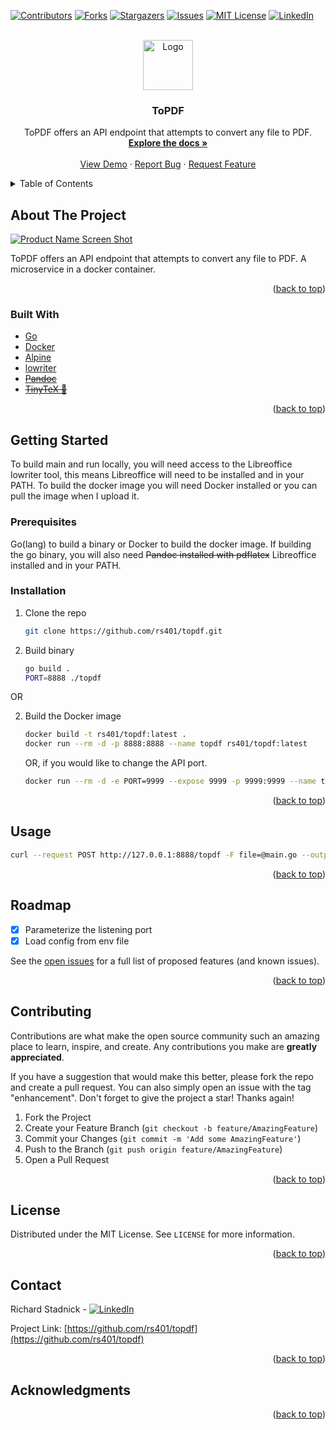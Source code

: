 <div id="top"></div>
<!--
*** Thanks for checking out the Best-README-Template. If you have a suggestion
*** that would make this better, please fork the repo and create a pull request
*** or simply open an issue with the tag "enhancement".
*** Don't forget to give the project a star!
*** Thanks again! Now go create something AMAZING! :D
-->



<!-- PROJECT SHIELDS -->
<!--
*** I'm using markdown "reference style" links for readability.
*** Reference links are enclosed in brackets [ ] instead of parentheses ( ).
*** See the bottom of this document for the declaration of the reference variables
*** for contributors-url, forks-url, etc. This is an optional, concise syntax you may use.
*** https://www.markdownguide.org/basic-syntax/#reference-style-links
-->
[![Contributors][contributors-shield]][contributors-url]
[![Forks][forks-shield]][forks-url]
[![Stargazers][stars-shield]][stars-url]
[![Issues][issues-shield]][issues-url]
[![MIT License][license-shield]][license-url]
[![LinkedIn][linkedin-shield]][linkedin-url]



<!-- PROJECT LOGO -->
<br />
<div align="center">
  <a href="https://github.com/rs401/topdf">
    <img src="images/logo.png" alt="Logo" width="80" height="80">
  </a>

<h3 align="center">ToPDF</h3>

  <p align="center">
    ToPDF offers an API endpoint that attempts to convert any file to PDF.
    <br />
    <a href="https://github.com/rs401/topdf"><strong>Explore the docs »</strong></a>
    <br />
    <br />
    <a href="https://github.com/rs401/topdf">View Demo</a>
    ·
    <a href="https://github.com/rs401/topdf/issues">Report Bug</a>
    ·
    <a href="https://github.com/rs401/topdf/issues">Request Feature</a>
  </p>
</div>



<!-- TABLE OF CONTENTS -->
<details>
  <summary>Table of Contents</summary>
  <ol>
    <li>
      <a href="#about-the-project">About The Project</a>
      <ul>
        <li><a href="#built-with">Built With</a></li>
      </ul>
    </li>
    <li>
      <a href="#getting-started">Getting Started</a>
      <ul>
        <li><a href="#prerequisites">Prerequisites</a></li>
        <li><a href="#installation">Installation</a></li>
      </ul>
    </li>
    <li><a href="#usage">Usage</a></li>
    <li><a href="#roadmap">Roadmap</a></li>
    <li><a href="#contributing">Contributing</a></li>
    <li><a href="#license">License</a></li>
    <li><a href="#contact">Contact</a></li>
    <li><a href="#acknowledgments">Acknowledgments</a></li>
  </ol>
</details>



<!-- ABOUT THE PROJECT -->
## About The Project

[![Product Name Screen Shot][product-screenshot]](https://example.com)

ToPDF offers an API endpoint that attempts to convert any file to PDF. A microservice in a docker container.


<p align="right">(<a href="#top">back to top</a>)</p>



### Built With

* [Go](https://go.dev/)
* [Docker](https://www.docker.com/)
* [Alpine](https://www.alpinelinux.org/)
* [lowriter](https://www.libreoffice.org/)
* ~~[Pandoc](https://pandoc.org/)~~
* ~~[TinyTeX 👑](https://yihui.org/tinytex/)~~

<p align="right">(<a href="#top">back to top</a>)</p>



<!-- GETTING STARTED -->
## Getting Started

To build main and run locally, you will need access to the Libreoffice lowriter tool, this means Libreoffice will need to be installed and in your PATH. To build the docker image you will need Docker installed or you can pull the image when I upload it.

### Prerequisites

Go(lang) to build a binary or Docker to build the docker image. If building the go binary, you will also need ~~Pandoc installed with pdflatex~~ Libreoffice installed and in your PATH.

### Installation

1. Clone the repo
   ```sh
   git clone https://github.com/rs401/topdf.git
   ```
2. Build binary
   ```sh
   go build .
   PORT=8888 ./topdf
   ```

OR


2. Build the Docker image
   ```sh
   docker build -t rs401/topdf:latest .
   docker run --rm -d -p 8888:8888 --name topdf rs401/topdf:latest
   ```

   OR, if you would like to change the API port.

   ```sh
   docker run --rm -d -e PORT=9999 --expose 9999 -p 9999:9999 --name topdf rs401/topdf:latest
   ```

<p align="right">(<a href="#top">back to top</a>)</p>



<!-- USAGE EXAMPLES -->
## Usage

```sh
curl --request POST http://127.0.0.1:8888/topdf -F file=@main.go --output out.pdf
```

<p align="right">(<a href="#top">back to top</a>)</p>



<!-- ROADMAP -->
## Roadmap

- [x] Parameterize the listening port
- [x] Load config from env file

See the [open issues](https://github.com/rs401/topdf/issues) for a full list of proposed features (and known issues).

<p align="right">(<a href="#top">back to top</a>)</p>



<!-- CONTRIBUTING -->
## Contributing

Contributions are what make the open source community such an amazing place to learn, inspire, and create. Any contributions you make are **greatly appreciated**.

If you have a suggestion that would make this better, please fork the repo and create a pull request. You can also simply open an issue with the tag "enhancement".
Don't forget to give the project a star! Thanks again!

1. Fork the Project
2. Create your Feature Branch (`git checkout -b feature/AmazingFeature`)
3. Commit your Changes (`git commit -m 'Add some AmazingFeature'`)
4. Push to the Branch (`git push origin feature/AmazingFeature`)
5. Open a Pull Request

<p align="right">(<a href="#top">back to top</a>)</p>



<!-- LICENSE -->
## License

Distributed under the MIT License. See `LICENSE` for more information.

<p align="right">(<a href="#top">back to top</a>)</p>



<!-- CONTACT -->
## Contact

Richard Stadnick - [![LinkedIn][linkedin-shield]][linkedin-url]

Project Link: [https://github.com/rs401/topdf](https://github.com/rs401/topdf)

<p align="right">(<a href="#top">back to top</a>)</p>



<!-- ACKNOWLEDGMENTS -->
## Acknowledgments


<p align="right">(<a href="#top">back to top</a>)</p>



<!-- MARKDOWN LINKS & IMAGES -->
<!-- https://www.markdownguide.org/basic-syntax/#reference-style-links -->
[contributors-shield]: https://img.shields.io/github/contributors/rs401/topdf.svg?style=for-the-badge
[contributors-url]: https://github.com/rs401/topdf/graphs/contributors
[forks-shield]: https://img.shields.io/github/forks/rs401/topdf.svg?style=for-the-badge
[forks-url]: https://github.com/rs401/topdf/network/members
[stars-shield]: https://img.shields.io/github/stars/rs401/topdf.svg?style=for-the-badge
[stars-url]: https://github.com/rs401/topdf/stargazers
[issues-shield]: https://img.shields.io/github/issues/rs401/topdf.svg?style=for-the-badge
[issues-url]: https://github.com/rs401/topdf/issues
[license-shield]: https://img.shields.io/github/license/rs401/topdf.svg?style=for-the-badge
[license-url]: https://github.com/rs401/topdf/blob/main/LICENSE
[linkedin-shield]: https://img.shields.io/badge/-LinkedIn-black.svg?style=for-the-badge&logo=linkedin&colorB=555
[linkedin-url]: https://linkedin.com/in/richard-stadnick-3b4ab53b
[product-screenshot]: images/screenshot.png